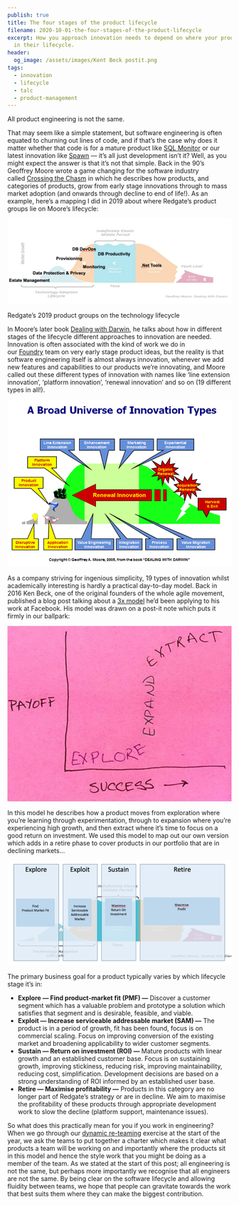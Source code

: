 ```yaml
---
publish: true
title: The four stages of the product lifecycle
filename: 2020-10-01-the-four-stages-of-the-product-lifecycle
excerpt: How you approach innovation needs to depend on where your products are
  in their lifecycle.
header:
  og_image: /assets/images/Kent Beck postit.png
tags:
  - innovation
  - lifecycle
  - talc
  - product-management
---
```



All product engineering is not the same.

That may seem like a simple statement, but software engineering is often equated to churning out lines of code, and if that’s the case why does it matter whether that code is for a mature product like [SQL Monitor](https://www.red-gate.com/products/dba/sql-monitor/) or our latest innovation like [Spawn](https://spawn.cc/) — it’s all just development isn’t it? Well, as you might expect the answer is that it’s not that simple. Back in the 90’s Geoffrey Moore wrote a game changing for the software industry called [Crossing the Chasm](https://www.amazon.co.uk/Crossing-Chasm-3rd-Disruptive-Mainstream/dp/0062292986/ref=asc_df_0062292986/?tag=googshopuk-21&linkCode=df0&hvadid=310843183616&hvpos=&hvnetw=g&hvrand=8085158987323133029&hvpone=&hvptwo=&hvqmt=&hvdev=c&hvdvcmdl=&hvlocint=&hvlocphy=1006598&hvtargid=pla-464512051164&psc=1&th=1&psc=1) in which he describes how products, and categories of products, grow from early stage innovations through to mass market adoption (and onwards through decline to end of life!). As an example, here’s a mapping I did in 2019 about where Redgate’s product groups lie on Moore’s lifecycle:

![The technology adoption lifecycle.png](../assets/images/The%20technology%20adoption%20lifecycle.png)

Redgate’s 2019 product groups on the technology lifecycle

In Moore’s later book [Dealing with Darwin](https://www.amazon.co.uk/Dealing-Darwin-Companies-Innovate-Evolution/dp/1841127175/ref=sr_1_1?adgrpid=102902572799&dchild=1&gclid=CjwKCAjw_NX7BRA1EiwA2dpg0vwRFx3ctrU81z4ERQ-jpCwJsaihlLO1VoZSAUTscwMv5D8Q1QvWiRoCefwQAvD_BwE&hvadid=445963435392&hvdev=c&hvlocphy=1006598&hvnetw=g&hvqmt=e&hvrand=13137350016550672658&hvtargid=kwd-297832163682&hydadcr=24405_1748889&keywords=dealing+with+darwin&qid=1601542024&sr=8-1&tag=googhydr-21), he talks about how in different stages of the lifecycle different approaches to innovation are needed. Innovation is often associated with the kind of work we do in our [Foundry](https://www.redgatefoundry.com/) team on very early stage product ideas, but the reality is that software engineering itself is almost always innovation, whenever we add new features and capabilities to our products we’re innovating, and Moore called out these different types of innovation with names like ‘line extension innovation’, ‘platform innovation’, ‘renewal innovation’ and so on (19 different types in all!).

![Geoffrey Moore innovation types.png](../assets/images/Geoffrey%20Moore%20innovation%20types.png)

As a company striving for ingenious simplicity, 19 types of innovation whilst academically interesting is hardly a practical day-to-day model. Back in 2016 Ken Beck, one of the original founders of the whole agile movement, published a blog post talking about a [3x model](https://medium.com/@kentbeck_7670/the-product-development-triathlon-6464e2763c46) he’d been applying to his work at Facebook. His model was drawn on a post-it note which puts it firmly in our ballpark:

![Kent Beck postit.png](../assets/images/Kent%20Beck%20postit.png)

In this model he describes how a product moves from exploration where you’re learning through experimentation, through to expansion where you’re experiencing high growth, and then extract where it’s time to focus on a good return on investment. We used this model to map out our own version which adds in a retire phase to cover products in our portfolio that are in declining markets…

![Explore exploit sustain retire.png](../assets/images/Explore%20exploit%20sustain%20retire.png)

The primary business goal for a product typically varies by which lifecycle stage it’s in:

-   **Explore — Find product-market fit (PMF) —** Discover a customer segment which has a valuable problem and prototype a solution which satisfies that segment and is desirable, feasible, and viable.
-   **Exploit — Increase serviceable addressable market (SAM) —** The product is in a period of growth, fit has been found, focus is on commercial scaling. Focus on improving conversion of the existing market and broadening applicability to wider customer segments.
-   **Sustain — Return on investment (ROI) —** Mature products with linear growth and an established customer base. Focus is on sustaining growth, improving stickiness, reducing risk, improving maintainability, reducing cost, simplification. Development decisions are based on a strong understanding of ROI informed by an established user base.
-   **Retire — Maximise profitability —** Products in this category are no longer part of Redgate’s strategy or are in decline. We aim to maximise the profitability of these products through appropriate development work to slow the decline (platform support, maintenance issues).

So what does this practically mean for you if you work in engineering? When we go through our [dynamic re-teaming](https://medium.com/ingeniouslysimple/team-self-selection-without-the-anxiety-be5a1478c484) exercise at the start of the year, we ask the teams to put together a charter which makes it clear what products a team will be working on and importantly where the products sit in this model and hence the style work that you might be doing as a member of the team. As we stated at the start of this post; all engineering is not the same, but perhaps more importantly we recognise that all engineers are not the same. By being clear on the software lifecycle and allowing fluidity between teams, we hope that people can gravitate towards the work that best suits them where they can make the biggest contribution.

    